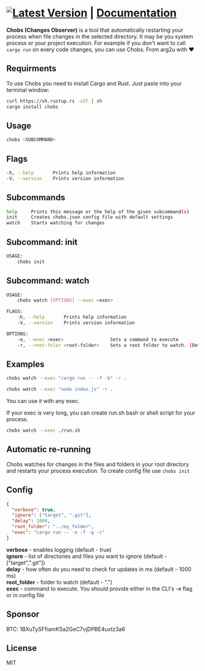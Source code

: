 # [![Latest Version](https://img.shields.io/crates/v/chobs.svg)](https://crates.io/crates/chobs) | [Documentation](https://docs.rs/chobs)

**Chobs (Changes Observer)** is a tool that automatically restarting your process when file changes in the selected directory. It may be you system process or your project execution. For example if you don't want to call `cargo run` on every code changes, you can use Chobs. From arg2u with ♥

## **Requirments**

To use Chobs you need to install Cargo and Rust.
Just paste into your terminal window:

```bash
curl https://sh.rustup.rs -sSf | sh
cargo install chobs
```

## **Usage**

```bash
chobs <SUBCOMMAND>
```

## **Flags**

```bash
-h, --help       Prints help information
-V, --version    Prints version information
```

## **Subcommands**

```bash
help     Prints this message or the help of the given subcommand(s)
init     Creates chobs.json config file with default settings
watch    Starts watching for changes
```

## **Subcommand: init**

```bash
USAGE:
    chobs init
```

## **Subcommand: watch**

```bash
USAGE:
    chobs watch [OPTIONS] --exec <exec>

FLAGS:
    -h, --help       Prints help information
    -V, --version    Prints version information

OPTIONS:
    -e, --exec <exec>                 Sets a command to execute
    -r, --root-foler <root-folder>    Sets a root folder to watch. (Default  - ".")
```

## **Examples**

```bash
chobs watch --exec "cargo run -- -f -b" -r .
```

```bash
chobs watch --exec "node index.js" -r .
```

You can use it with any exec.

If your exec is very long, you can create run.sh bash or shell script for your process.

```bash
chobs watch --exec ./run.sh
```

## **Automatic re-running**

Chobs watches for changes in the files and folders in your root directory and restarts your process execution. To create config file use `chobs init`

## **Config**

```json
{
  "verbose": true,
  "ignore": ["target", ".git"],
  "delay": 1000,
  "root_folder": "../my_folder",
  "exec": "cargo run -- -e -f -g -c"
}
```

**verbose** - enables logging (default - true) <br>
**ignore** - list of directories and files you want to ignore (default - ["target",".git"])<br>
**delay** - how often do you need to check for updates in ms (default - 1000 ms)<br>
**root_folder** - folder to watch (default - ".")<br>
**exec** - command to execute. You should provide either in the CLI's -e flag or in config file

## **Sponsor**

BTC: 1BXuTySFfiamKSa2GeC7vjDPBE4uxtz3a6

## **License**

MIT

